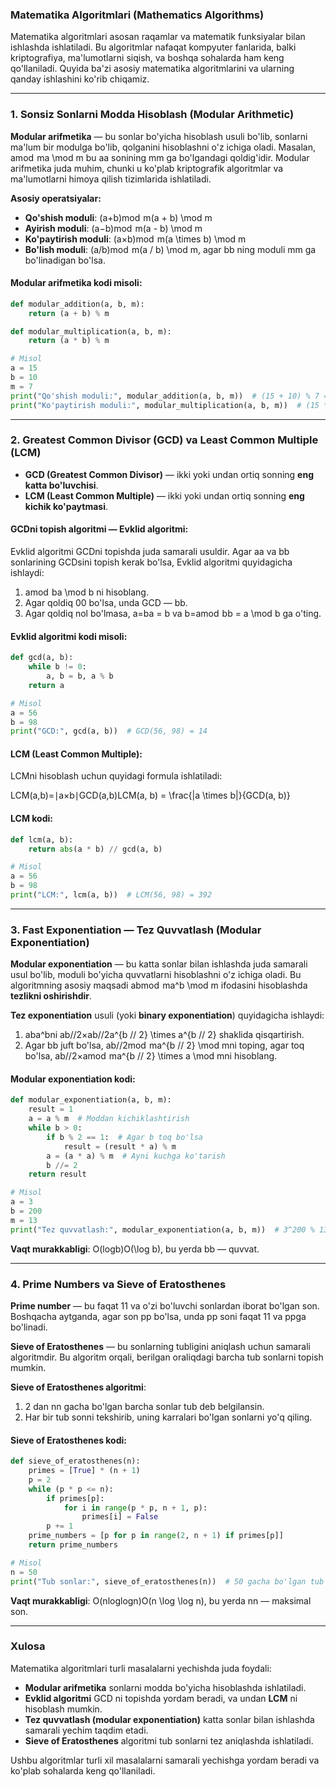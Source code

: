 ### **Matematika Algoritmlari (Mathematics Algorithms)**

Matematika algoritmlari asosan raqamlar va matematik funksiyalar bilan ishlashda ishlatiladi. Bu algoritmlar nafaqat kompyuter fanlarida, balki kriptografiya, ma'lumotlarni siqish, va boshqa sohalarda ham keng qo'llaniladi. Quyida ba'zi asosiy matematika algoritmlarini va ularning qanday ishlashini ko'rib chiqamiz.

---

### **1. Sonsiz Sonlarni Modda Hisoblash (Modular Arithmetic)**

**Modular arifmetika** — bu sonlar bo'yicha hisoblash usuli bo'lib, sonlarni ma'lum bir modulga bo'lib, qolganini hisoblashni o'z ichiga oladi. Masalan, amod  ma \mod m bu aa sonining mm ga bo'lgandagi qoldig'idir. Modular arifmetika juda muhim, chunki u ko'plab kriptografik algoritmlar va ma'lumotlarni himoya qilish tizimlarida ishlatiladi.

**Asosiy operatsiyalar:**

- **Qo'shish moduli**: (a+b)mod  m(a + b) \mod m
- **Ayirish moduli**: (a−b)mod  m(a - b) \mod m
- **Ko'paytirish moduli**: (a×b)mod  m(a \times b) \mod m
- **Bo'lish moduli**: (a/b)mod  m(a / b) \mod m, agar bb ning moduli mm ga bo'linadigan bo'lsa.

#### **Modular arifmetika kodi misoli**:

```python
def modular_addition(a, b, m):
    return (a + b) % m

def modular_multiplication(a, b, m):
    return (a * b) % m

# Misol
a = 15
b = 10
m = 7
print("Qo'shish moduli:", modular_addition(a, b, m))  # (15 + 10) % 7 = 25 % 7 = 4
print("Ko'paytirish moduli:", modular_multiplication(a, b, m))  # (15 * 10) % 7 = 150 % 7 = 3
```

---

### **2. Greatest Common Divisor (GCD) va Least Common Multiple (LCM)**

- **GCD (Greatest Common Divisor)** — ikki yoki undan ortiq sonning **eng katta bo'luvchisi**.
- **LCM (Least Common Multiple)** — ikki yoki undan ortiq sonning **eng kichik ko'paytmasi**.

#### **GCDni topish algoritmi — Evklid algoritmi**:

Evklid algoritmi GCDni topishda juda samarali usuldir. Agar aa va bb sonlarining GCDsini topish kerak bo'lsa, Evklid algoritmi quyidagicha ishlaydi:

1. amod  ba \mod b ni hisoblang.
2. Agar qoldiq 00 bo'lsa, unda GCD — bb.
3. Agar qoldiq nol bo'lmasa, a=ba = b va b=amod  bb = a \mod b ga o'ting.

#### **Evklid algoritmi kodi misoli**:

```python
def gcd(a, b):
    while b != 0:
        a, b = b, a % b
    return a

# Misol
a = 56
b = 98
print("GCD:", gcd(a, b))  # GCD(56, 98) = 14
```

#### **LCM (Least Common Multiple)**:

LCMni hisoblash uchun quyidagi formula ishlatiladi:

LCM(a,b)=∣a×b∣GCD(a,b)LCM(a, b) = \frac{|a \times b|}{GCD(a, b)}

#### **LCM kodi**:

```python
def lcm(a, b):
    return abs(a * b) // gcd(a, b)

# Misol
a = 56
b = 98
print("LCM:", lcm(a, b))  # LCM(56, 98) = 392
```

---

### **3. Fast Exponentiation — Tez Quvvatlash (Modular Exponentiation)**

**Modular exponentiation** — bu katta sonlar bilan ishlashda juda samarali usul bo'lib, moduli bo'yicha quvvatlarni hisoblashni o'z ichiga oladi. Bu algoritmning asosiy maqsadi abmod  ma^b \mod m ifodasini hisoblashda **tezlikni oshirishdir**.

**Tez exponentiation** usuli (yoki **binary exponentiation**) quyidagicha ishlaydi:

1. aba^bni ab//2×ab//2a^{b // 2} \times a^{b // 2} shaklida qisqartirish.
2. Agar bb juft bo'lsa, ab//2mod  ma^{b // 2} \mod mni toping, agar toq bo'lsa, ab//2×amod  ma^{b // 2} \times a \mod mni hisoblang.

#### **Modular exponentiation kodi**:

```python
def modular_exponentiation(a, b, m):
    result = 1
    a = a % m  # Moddan kichiklashtirish
    while b > 0:
        if b % 2 == 1:  # Agar b toq bo'lsa
            result = (result * a) % m
        a = (a * a) % m  # Ayni kuchga ko'tarish
        b //= 2
    return result

# Misol
a = 3
b = 200
m = 13
print("Tez quvvatlash:", modular_exponentiation(a, b, m))  # 3^200 % 13
```

**Vaqt murakkabligi**: O(log⁡b)O(\log b), bu yerda bb — quvvat.

---

### **4. Prime Numbers va Sieve of Eratosthenes**

**Prime number** — bu faqat 11 va o'zi bo'luvchi sonlardan iborat bo'lgan son. Boshqacha aytganda, agar son pp bo'lsa, unda pp soni faqat 11 va ppga bo'linadi.

**Sieve of Eratosthenes** — bu sonlarning tubligini aniqlash uchun samarali algoritmdir. Bu algoritm orqali, berilgan oraliqdagi barcha tub sonlarni topish mumkin.

**Sieve of Eratosthenes algoritmi**:

1. 2 dan nn gacha bo'lgan barcha sonlar tub deb belgilansin.
2. Har bir tub sonni tekshirib, uning karralari bo'lgan sonlarni yo'q qiling.

#### **Sieve of Eratosthenes kodi**:

```python
def sieve_of_eratosthenes(n):
    primes = [True] * (n + 1)
    p = 2
    while (p * p <= n):
        if primes[p]:
            for i in range(p * p, n + 1, p):
                primes[i] = False
        p += 1
    prime_numbers = [p for p in range(2, n + 1) if primes[p]]
    return prime_numbers

# Misol
n = 50
print("Tub sonlar:", sieve_of_eratosthenes(n))  # 50 gacha bo'lgan tub sonlar
```

**Vaqt murakkabligi**: O(nlog⁡log⁡n)O(n \log \log n), bu yerda nn — maksimal son.

---

### **Xulosa**

Matematika algoritmlari turli masalalarni yechishda juda foydali:

- **Modular arifmetika** sonlarni modda bo'yicha hisoblashda ishlatiladi.
- **Evklid algoritmi** GCD ni topishda yordam beradi, va undan **LCM** ni hisoblash mumkin.
- **Tez quvvatlash (modular exponentiation)** katta sonlar bilan ishlashda samarali yechim taqdim etadi.
- **Sieve of Eratosthenes** algoritmi tub sonlarni tez aniqlashda ishlatiladi.

Ushbu algoritmlar turli xil masalalarni samarali yechishga yordam beradi va ko'plab sohalarda keng qo'llaniladi.